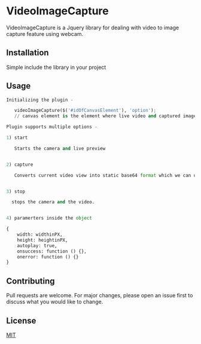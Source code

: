 # VideoImageCapture

VideoImageCapture is a Jquery library for dealing with video to image capture feature using webcam.

## Installation

Simple include the library in your project

## Usage

```python
Initializing the plugin -

   videoImageCapture($('#idOfCanvasElement'), 'option');
   // canvas element is the element where live video and captured image will be displayed

Plugin supports multiple options -

1) start

   Starts the camera and live preview


2) capture

   Converts current video view into static base64 format which we can utilize for our operations.


3) stop 

  stops the camera and the video.


4) paramerters inside the object

{
    width: widthinPX,
    height: heightinPX,
    autoplay: true,
    onsuccess: function () {},
    onerror: function () {}
}

```

## Contributing
Pull requests are welcome. For major changes, please open an issue first to discuss what you would like to change.

## License
[MIT](https://choosealicense.com/licenses/mit/)